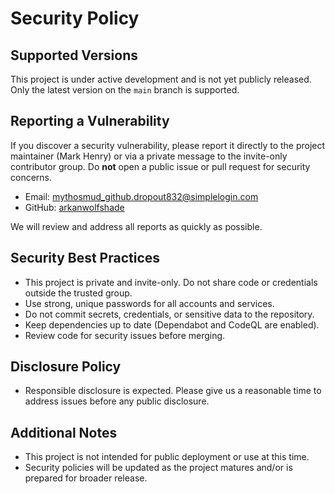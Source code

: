 # Security Policy

## Supported Versions

This project is under active development and is not yet publicly released. Only the latest version on the `main` branch is supported.

## Reporting a Vulnerability

If you discover a security vulnerability, please report it directly to the project maintainer (Mark Henry) or via a private message to the invite-only contributor group. Do **not** open a public issue or pull request for security concerns.

- Email: <mythosmud_github.dropout832@simplelogin.com>
- GitHub: [arkanwolfshade](https://github.com/arkanwolfshade)

We will review and address all reports as quickly as possible.

## Security Best Practices

- This project is private and invite-only. Do not share code or credentials outside the trusted group.
- Use strong, unique passwords for all accounts and services.
- Do not commit secrets, credentials, or sensitive data to the repository.
- Keep dependencies up to date (Dependabot and CodeQL are enabled).
- Review code for security issues before merging.

## Disclosure Policy

- Responsible disclosure is expected. Please give us a reasonable time to address issues before any public disclosure.

## Additional Notes

- This project is not intended for public deployment or use at this time.
- Security policies will be updated as the project matures and/or is prepared for broader release.
